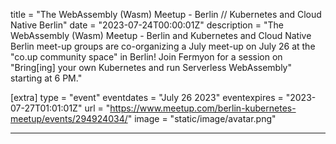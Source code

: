 title = "The WebAssembly (Wasm) Meetup - Berlin // Kubernetes and Cloud Native Berlin"
date = "2023-07-24T00:00:01Z"
description = "The WebAssembly (Wasm) Meetup - Berlin and Kubernetes and Cloud Native Berlin meet-up groups are co-organizing a July meet-up on July 26 at the \"co.up community space\" in Berlin! Join Fermyon for a session on \"Bring[ing] your own Kubernetes and run Serverless WebAssembly\" starting at 6 PM."

[extra]
type = "event"
eventdates = "July 26 2023"
eventexpires = "2023-07-27T01:01:01Z"
url = "https://www.meetup.com/berlin-kubernetes-meetup/events/294924034/"
image = "static/image/avatar.png"

---


